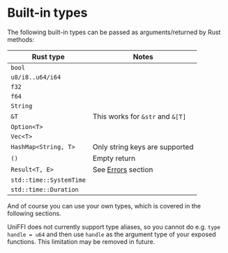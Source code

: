 # Built-in types

The following built-in types can be passed as arguments/returned by Rust methods:

| Rust type               | Notes                             |
|-------------------------|-----------------------------------|
| `bool`                  |                                   |
| `u8/i8..u64/i64`        |                                   |
| `f32`                   |                                   |
| `f64`                   |                                   |
| `String`                |                                   |
| `&T`                    | This works for `&str` and `&[T]`  |
| `Option<T>`             |                                   |
| `Vec<T>`                |                                   |
| `HashMap<String, T>`    | Only string keys are supported    |
| `()`                    | Empty return                      |
| `Result<T, E>`          | See [Errors](./errors.md) section |
| `std::time::SystemTime` |                                   |
| `std::time::Duration`   |                                   |

And of course you can use your own types, which is covered in the following sections.

UniFFI does not currently support type aliases, so you cannot do e.g. `type handle = u64`
and then use `handle` as the argument type of your exposed functions. This limitation
may be removed in future.

